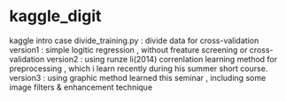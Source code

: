 # kaggle_digit
kaggle intro case 
divide_training.py : divide data for cross-validation 
version1 : simple logitic regression , without freature screening or cross-validation
version2 : using runze li(2014) correnlation learning method for preprocessing , which i learn recently during his summer short course.
version3 : using graphic method learned this seminar , including some image filters & enhancement technique 
